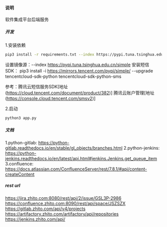 #### 说明
软件集成平台后端服务
##### 开发
1.安装依赖
```bash
pip3 install -r requirements.txt --index https://pypi.tuna.tsinghua.edu.cn/simple
```
设置镜像源：--index https://pypi.tuna.tsinghua.edu.cn/simple
安装短信SDK：
pip3 install -i https://mirrors.tencent.com/pypi/simple/ --upgrade tencentcloud-sdk-python tencentcloud-sdk-python-sms

参考：腾讯云短信服务SDK[地址(https://cloud.tencent.com/document/product/382)]
腾讯云账户管理[地址(https://console.cloud.tencent.com/smsv2)]

2.启动
```bash
python3 app.py
```

##### 文档
1.python-gitlab: https://python-gitlab.readthedocs.io/en/stable/gl_objects/branches.html
2.python-jenkins: https://python-jenkins.readthedocs.io/en/latest/api.html#jenkins.Jenkins.get_queue_item
3.confluence: https://docs.atlassian.com/ConfluenceServer/rest/7.8.1/#api/content-createContent


##### rest url
https://jira.zhito.com:8080/rest/api/2/issue/GSL3P-2986
https://confluence.zhito.com:8090/rest/api/space/JSZSZX
https://gitlab.zhito.com/api/v4/projects
https://artifactory.zhito.com/artifactory/api/repositories
https://jenkins.zhito.com/api/